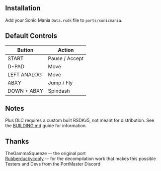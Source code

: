 ## Installation
Add your Sonic Mania `Data.rsdk` file to `ports/sonicmania`.

## Default Controls
| Button | Action |
|--|--|
|START|Pause / Accept|
|D-PAD|Move|
|LEFT ANALOG|Move|
|ABXY|Jump / Fly|
|DOWN + ABXY|Spindash|

## Notes
Plus DLC requires a custom built RSDKv5, not meant for distribution. See the [BUILDING.md](https://github.com/PortsMaster/PortMaster-New/blob/main/ports/sonic.mania/sonicmania/BUILDING.md) guide for information.

## Thanks
TheGammaSqueeze -- the original port  
[Rubberduckycooly](https://github.com/Rubberduckycooly/RSDKv5-Decompilation) -- for the decompilation work that makes this possible  
Testers and Devs from the PortMaster Discord  




